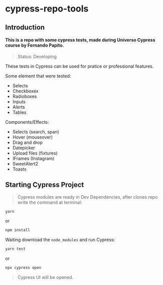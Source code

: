 # cypress-repo-tools

## Introduction
#### This is a repo with some cypress tests, made during Universo Cypress course by Fernando Papito.

> Status: Developing

  These tests in Cypress can be used for pratice or professional features.

Some element that were tested:
  * Selects
  * Checkboxex
  * Radioboxes
  * Inputs
  * Alerts
  * Tables

Components/Effects:
 * Selects (search, span)
 * Hover (mouseover)
 * Drag and drop
 * Datepicker
 * Upload files (fixtures)
 * IFrames (Instagram)
 * SweetAlert2
 * Toasts


## Starting Cypress Project

> Cypress modules are ready in Dev Dependencies, after clones repo write the command at terminal:

```bash
yarn
```
or
```bash
npm install
```
Waiting download the `node_modules` and run Cypress:

```bash
yarn test
```
or
```bash
npx cypress open
```

> Cypress UI will be opened.